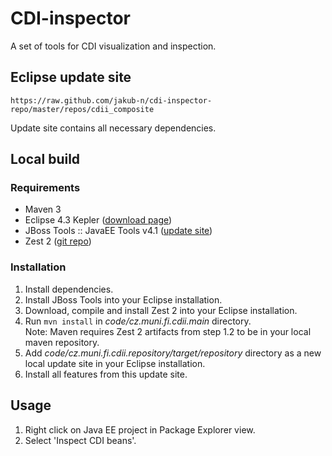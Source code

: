 CDI-inspector
=============

A set of tools for CDI visualization and inspection.

## Eclipse update site

`https://raw.github.com/jakub-n/cdi-inspector-repo/master/repos/cdii_composite`

Update site contains all necessary dependencies.

## Local build

### Requirements

* Maven 3
* Eclipse 4.3 Kepler ([download page](http://www.eclipse.org/downloads))
* JBoss Tools :: JavaEE Tools v4.1 ([update site](http://download.jboss.org/jbosstools/updates/development/kepler/))
* Zest 2 ([git repo](http://git.eclipse.org/c/gef/org.eclipse.zest.git))

### Installation

1. Install dependencies.
  1. Install JBoss Tools into your Eclipse installation.
  2. Download, compile and install Zest 2 into your Eclipse installation.
2. Run `mvn install` in *code/cz.muni.fi.cdii.main* directory.  
Note: Maven requires Zest 2 artifacts from step 1.2 to be in your local maven repository.
3. Add *code/cz.muni.fi.cdii.repository/target/repository* directory as a new local update site in your Eclipse installation.
4. Install all features from this update site.

## Usage

1. Right click on Java EE project in Package Explorer view.
2. Select 'Inspect CDI beans'.

